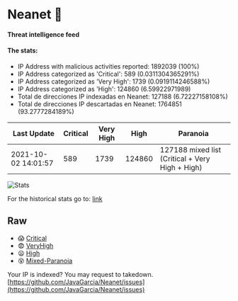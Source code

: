 # Neanet :hocho:
#### Threat intelligence feed
#### The stats:

- IP Address with malicious activities reported: 1892039 (100%)
- IP Address categorized as 'Critical':  589 (0.0311304365291%)
- IP Address categorized as 'Very High':  1739 (0.0919114246588%)
- IP Address categorized as 'High':  124860 (6.59922971989)
- Total de direcciones IP indexadas en Neanet:  127188 (6.72227158108%)
- Total de direcciones IP descartadas en Neanet:  1764851 (93.2777284189%)

| Last Update | Critical | Very High | High | Paranoia |
| --- | --- | --- | --- | --- |
| 2021-10-02 14:01:57 | 589 | 1739 | 124860 | 127188 mixed list (Critical + Very High + High)|

![Stats](https://docs.google.com/spreadsheets/d/e/2PACX-1vSnaNMIXVabIpDJjufMlzH7poXnshF3mgd8Is1g9ytUEzVsP5my4Trn8f-xkoLLQ38xpL3HtmUexLo6/pubchart?oid=501124687&format=image)

For the historical stats go to: [link](/stats.csv)
## Raw
- :scream: [Critical](https://raw.githubusercontent.com/JavaGarcia/Neanet/master/blacklists/neanet_critical.txt)
- :fearful: [VeryHigh](https://raw.githubusercontent.com/JavaGarcia/Neanet/master/blacklists/neanet_veryHigh.txtt)
- :frowning: [High](https://raw.githubusercontent.com/JavaGarcia/Neanet/master/blacklists/neanet_high.txt)
- :dizzy_face: [Mixed-Paranoia](https://raw.githubusercontent.com/JavaGarcia/Neanet/master/blacklists/neanet_all.txt)


Your IP is indexed? You may request to takedown. [https://github.com/JavaGarcia/Neanet/issues](https://github.com/JavaGarcia/Neanet/issues)




























































































































































































































































































































































































































































































































































































































































































































































































































































































































































































































































































































































































































































































































































































































































































































































































































































































































































































































































































































































































































































































































































































































































































































































































































































































































































































































































































































































































































































































































































































































































































































































































































































































































































































































































































































































































































































































































































































































































































































































































































































































































































































































































































































































































































































































































































































































































































































































































































































































































































































































































































































































































































































































































































































































































































































































































































































































































































































































































































































































































































































































































































































































































































































































































































































































































































































































































































































































































































































































































































































































































































































































































































































































































































































































































































































































































































































































































































































































































































































































































































































































































































































































































































































































































































































































































































































































































































































































































































































































































































































































































































































































































































































































































































































